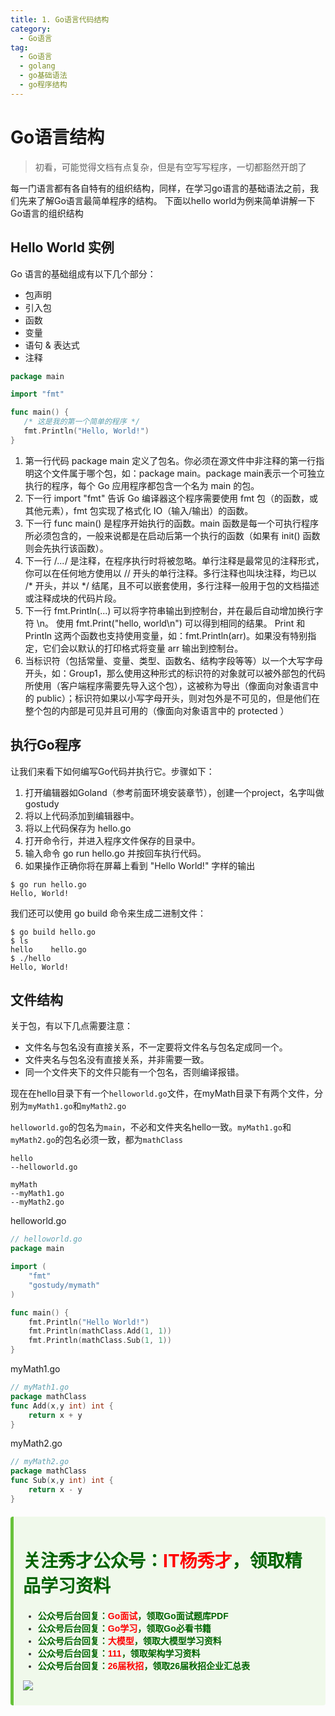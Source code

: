 ```yaml
---
title: 1. Go语言代码结构
category:
  - Go语言
tag:
  - Go语言
  - golang
  - go基础语法
  - go程序结构
---
```


# **Go语言结构**

> 初看，可能觉得文档有点复杂，但是有空写写程序，一切都豁然开朗了

每一门语言都有各自特有的组织结构，同样，在学习go语言的基础语法之前，我们先来了解Go语言最简单程序的结构。
下面以hello world为例来简单讲解一下Go语言的组织结构

## **Hello World 实例**
Go 语言的基础组成有以下几个部分：
- 包声明
- 引入包
- 函数
- 变量
- 语句 & 表达式
- 注释
```go
package main

import "fmt"

func main() {
   /* 这是我的第一个简单的程序 */
   fmt.Println("Hello, World!")
}
```
1. 第一行代码 package main 定义了包名。你必须在源文件中非注释的第一行指明这个文件属于哪个包，如：package main。package main表示一个可独立执行的程序，每个 Go 应用程序都包含一个名为 main 的包。
2. 下一行 import "fmt" 告诉 Go 编译器这个程序需要使用 fmt 包（的函数，或其他元素），fmt 包实现了格式化 IO（输入/输出）的函数。
3. 下一行 func main() 是程序开始执行的函数。main 函数是每一个可执行程序所必须包含的，一般来说都是在启动后第一个执行的函数（如果有 init() 函数则会先执行该函数）。
4. 下一行 /*...*/ 是注释，在程序执行时将被忽略。单行注释是最常见的注释形式，你可以在任何地方使用以 // 开头的单行注释。多行注释也叫块注释，均已以 /* 开头，并以 */ 结尾，且不可以嵌套使用，多行注释一般用于包的文档描述或注释成块的代码片段。
5. 下一行 fmt.Println(...) 可以将字符串输出到控制台，并在最后自动增加换行字符 \n。
   使用 fmt.Print("hello, world\n") 可以得到相同的结果。
   Print 和 Println 这两个函数也支持使用变量，如：fmt.Println(arr)。如果没有特别指定，它们会以默认的打印格式将变量 arr 输出到控制台。
6. 当标识符（包括常量、变量、类型、函数名、结构字段等等）以一个大写字母开头，如：Group1，那么使用这种形式的标识符的对象就可以被外部包的代码所使用（客户端程序需要先导入这个包），这被称为导出（像面向对象语言中的 public）；标识符如果以小写字母开头，则对包外是不可见的，但是他们在整个包的内部是可见并且可用的（像面向对象语言中的 protected ）

## **执行Go程序**
让我们来看下如何编写Go代码并执行它。步骤如下：
1. 打开编辑器如Goland（参考前面环境安装章节），创建一个project，名字叫做gostudy
2. 将以上代码添加到编辑器中。
3. 将以上代码保存为 hello.go
4. 打开命令行，并进入程序文件保存的目录中。
5. 输入命令 go run hello.go 并按回车执行代码。
6. 如果操作正确你将在屏幕上看到 "Hello World!" 字样的输出
```shell
$ go run hello.go
Hello, World!
```
我们还可以使用 go build 命令来生成二进制文件：
```shell
$ go build hello.go 
$ ls
hello    hello.go
$ ./hello 
Hello, World!
```

## **文件结构**
关于包，有以下几点需要注意：
-  文件名与包名没有直接关系，不一定要将文件名与包名定成同一个。
-  文件夹名与包名没有直接关系，并非需要一致。
-  同一个文件夹下的文件只能有一个包名，否则编译报错。

现在在hello目录下有一个`helloworld.go`文件，在myMath目录下有两个文件，分别为`myMath1.go`和`myMath2.go`

`helloworld.go`的包名为`main`，不必和文件夹名hello一致。`myMath1.go`和`myMath2.go`的包名必须一致，都为`mathClass`

```shell
hello
--helloworld.go

myMath
--myMath1.go
--myMath2.go
```

helloworld.go
```go
// helloworld.go
package main

import (
    "fmt"
    "gostudy/mymath"
)

func main() {
    fmt.Println("Hello World!")
    fmt.Println(mathClass.Add(1, 1))
    fmt.Println(mathClass.Sub(1, 1))
}
```

myMath1.go
```go
// myMath1.go
package mathClass
func Add(x,y int) int {
    return x + y
}
```

myMath2.go
```go
// myMath2.go
package mathClass
func Sub(x,y int) int {
    return x - y
}
```

<div style="background-color: #f0f9eb; padding: 10px 15px; border-radius: 4px; border-left: 5px solid #67c23a; margin: 20px 0; color:rgb(64, 147, 255);">

<h1><span style="color: #006400;"><strong>关注秀才公众号：</strong></span><span style="color: red;"><strong>IT杨秀才</strong></span><span style="color: #006400;"><strong>，领取精品学习资料</strong></span></h1>

<div style="color: #333; font-family: 'Microsoft YaHei', Arial, sans-serif; font-size: 14px;">
<ul>
<li><strong><span style="color: #006400;">公众号后台回复：</span><span style="color: red;">Go面试</span><span style="color: #006400;">，领取Go面试题库PDF</span></strong></li>
<li><strong><span style="color: #006400;">公众号后台回复：</span><span style="color: red;">Go学习</span><span style="color: #006400;">，领取Go必看书籍</span></strong></li>
<li><strong><span style="color: #006400;">公众号后台回复：</span><span style="color: red;">大模型</span><span style="color: #006400;">，领取大模型学习资料</span></strong></li>
<li><strong><span style="color: #006400;">公众号后台回复：</span><span style="color: red;">111</span><span style="color: #006400;">，领取架构学习资料</span></strong></li>
<li><strong><span style="color: #006400;">公众号后台回复：</span><span style="color: red;">26届秋招</span><span style="color: #006400;">，领取26届秋招企业汇总表</span></strong></li>
</ul>
</div>

![](/assets/icon/avatar.png)

</div> 

